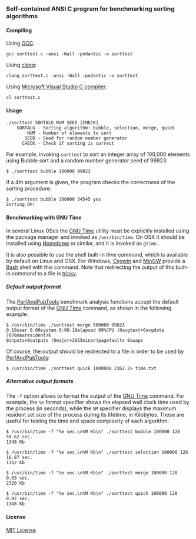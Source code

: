 ### Self-contained ANSI C program for benchmarking sorting algorithms

#### Compiling

Using [GCC]:

```
gcc sorttest.c -ansi -Wall -pedantic -o sorttest
```

Using [clang]:

```
clang sorttest.c -ansi -Wall -pedantic -o sorttest
```

Using [Microsoft Visual Studio C compiler][vscc]:

```
cl sorttest.c
```

#### Usage

```
./sorttest SORTALG NUM SEED [CHECK]
    SORTALG - Sorting algorithm: bubble, selection, merge, quick
        NUM - Number of elements to sort
       SEED - Seed for random number generator
      CHECK - Check if sorting is correct
```

For example, invoking `sorttest` to sort an integer array of 100,000 elements
using Bubble sort and a random number generator seed of 99823:

```
$ ./sorttest bubble 100000 99823
```

If a 4th argument is given, the program checks the correctness of the sorting
procedure:

```
$ ./sorttest bubble 100000 34545 yes
Sorting Ok!
```

#### Benchmarking with GNU Time

In several Linux OSes the [GNU Time] utility must be explicitly installed using
the package manager and invoked as `/usr/bin/time`. On OSX it should be
installed using [Homebrew] or similar, and it is invoked as `gtime`.

It is also possible to use the shell built-in *time* command, which is available
by default on Linux and OSX. For Windows, [Cygwin] and [MinGW] provide a [Bash]
shell with this command. Note that redirecting the output of this built-in
command to a file is [tricky].

##### Default output format

The [PerfAndPubTools] benchmark analysis functions accept the default output
format of the [GNU Time] command, as shown in the following example:

```
$ /usr/bin/time ./sorttest merge 500000 99823
0.18user 0.00system 0:00.18elapsed 99%CPU (0avgtext+0avgdata 7076maxresident)k
0inputs+0outputs (0major+2655minor)pagefaults 0swaps
```

Of course, the output should be redirected to a file in order to be used by
[PerfAndPubTools]:

```
$ /usr/bin/time ./sorttest quick 1000000 2362 2> time.txt 
```

##### Alternative output formats

The `-f` option allows to format the output of the [GNU Time] command. For
example, the `%e` format specifier shows the elapsed wall clock time used by the
process (in seconds), while the `%M` specifier displays the maximum resident set
size of the process during its lifetime, in Kilobytes. These are useful for
testing the time and space complexity of each algorithm:

```
$ /usr/bin/time -f "%e sec.\n%M Kb\n" ./sorttest bubble 100000 128
59.62 sec.
1348 Kb

$ /usr/bin/time -f "%e sec.\n%M Kb\n" ./sorttest selection 100000 128
16.87 sec.
1352 Kb

$ /usr/bin/time -f "%e sec.\n%M Kb\n" ./sorttest merge 100000 128
0.03 sec.
2320 Kb

$ /usr/bin/time -f "%e sec.\n%M Kb\n" ./sorttest quick 100000 128
0.02 sec.
1348 Kb
```

#### License

[MIT License](http://opensource.org/licenses/MIT)

[GNU Time]: https://www.gnu.org/software/time/
[Homebrew]: http://brew.sh/
[PerfAndPubTools]: https://github.com/fakenmc/perfandpubtools
[Cygwin]: https://www.cygwin.com/
[MinGW]: http://www.mingw.org/
[Bash]: http://tiswww.case.edu/php/chet/bash/bashtop.html
[tricky]: http://stackoverflow.com/questions/13356628/is-there-a-way-to-redirect-time-output-to-file-in-linux
[GCC]: https://gcc.gnu.org/
[clang]: http://clang.llvm.org/
[vscc]: https://msdn.microsoft.com/en-us/library/bb384838.aspx
